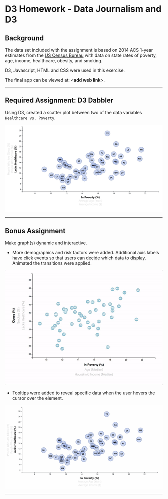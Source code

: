 # D3 Homework - Data Journalism and D3



## Background


The data set included with the assignment is based on 2014 ACS 1-year estimates from the [US Census Bureau](https://data.census.gov/cedsci/) with data on state rates of poverty, age, income, healthcare, obesity, and smoking. 

D3, Javascript, HTML and CSS were used in this exercise.

The final app can be viewed at: <**add web link**>.

- - -

## Required Assignment: D3 Dabbler

Using D3, created a scatter plot between two of the data variables `Healthcare vs. Poverty`.

![Default Plot](Images/default_graph.png)
- - -

## Bonus Assignment

Make graph(s) dynamic and interactive.



* More demographics and risk factors were added. Additional axis labels have click events so that users can decide which data to display. Animated the transitions were applied.

![7-animated-scatter](Images/7-animated-scatter.gif)

* Tooltips were added to reveal specific data when the user hovers the cursor over the element. 

![tooltips](Images/tooltips.gif)


- - -

